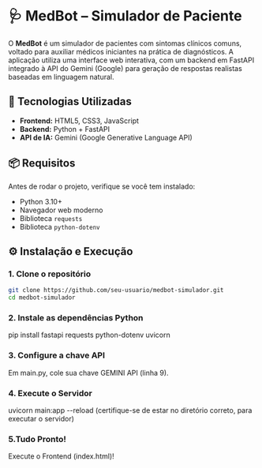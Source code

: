 # 🩺 MedBot – Simulador de Paciente

O **MedBot** é um simulador de pacientes com sintomas clínicos comuns, voltado para auxiliar médicos iniciantes na prática de diagnósticos. A aplicação utiliza uma interface web interativa, com um backend em FastAPI integrado à API do Gemini (Google) para geração de respostas realistas baseadas em linguagem natural.

## 🚀 Tecnologias Utilizadas

- **Frontend:** HTML5, CSS3, JavaScript
- **Backend:** Python + FastAPI
- **API de IA:** Gemini (Google Generative Language API)

## 📦 Requisitos

Antes de rodar o projeto, verifique se você tem instalado:

- Python 3.10+
- Navegador web moderno
- Biblioteca `requests`
- Biblioteca `python-dotenv`

## ⚙️ Instalação e Execução

### 1. Clone o repositório

```bash
git clone https://github.com/seu-usuario/medbot-simulador.git
cd medbot-simulador
```

### 2. Instale as dependências Python

pip install fastapi requests python-dotenv uvicorn

### 3. Configure a chave API

Em main.py, cole sua chave GEMINI API (linha 9).

### 4. Execute o Servidor

uvicorn main:app --reload
(certifique-se de estar no diretório correto, para executar o servidor)

### 5.Tudo Pronto!

Execute o Frontend (index.html)!
